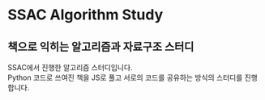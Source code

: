 # **SSAC Algorithm Study**

## 책으로 익히는 알고리즘과 자료구조 스터디

SSAC에서 진행한 알고리즘 스터디입니다.<br>
Python 코드로 쓰여진 책을 JS로 풀고 서로의 코드를 공유하는 방식의 스터디를 진행합니다.
